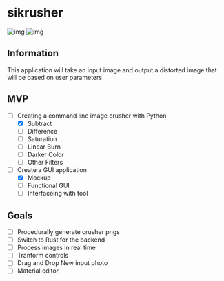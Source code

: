 # sikrusher
![img](/Examples/image_girl_input.png)
![img](/Examples/image_girl_output.png)

## Information
This application will take an input image and output a distorted image that will be based on user parameters

## MVP
- [ ] Creating a command line image crusher with Python
    - [x] Subtract 
    - [ ] Difference
    - [ ] Saturation
    - [ ] Linear Burn
    - [ ] Darker Color
    - [ ] Other Filters
- [ ] Create a GUI application
  - [x] Mockup 
  - [ ] Functional GUI
  - [ ] Interfaceing with tool

## Goals
- [ ] Procedurally generate crusher pngs
- [ ] Switch to Rust for the backend 
- [ ] Process images in real time
- [ ] Tranform controls
- [ ] Drag and Drop New input photo
- [ ] Material editor
